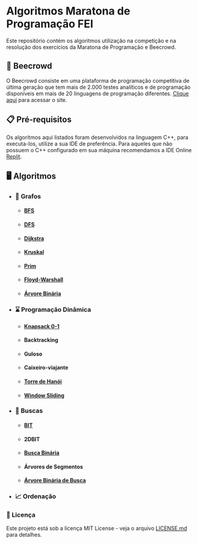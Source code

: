 # Algoritmos Maratona de Programação FEI

Este repositório contém os algoritmos utilização na competição e na resolução dos exercícios da Maratona de Programação e Beecrowd.

## 🐝 Beecrowd

O Beecrowd consiste em uma plataforma de programação competitiva de última geração que tem mais de 2.000 testes analíticos e de programação disponíveis em mais de 20 linguagens de programação diferentes. [Clique aqui](https://www.beecrowd.com.br/judge/pt/login) para acessar o site.

## 📋 Pré-requisitos
Os algoritmos aqui listados foram desenvolvidos na linguagem C++, para executa-los, utilize a sua IDE de preferência. Para aqueles que não possuem o C++ configurado em sua máquina recomendamos a IDE Online [Replit](https://replit.com/).

## 🖥️ Algoritmos


- ### 🌳 Grafos

    - #### [BFS](https://github.com/MaratonaFEI/Algoritmos/tree/main/BFS)

    - #### [DFS](https://github.com/MaratonaFEI/Algoritmos/tree/main/DFS)

    - #### [Dijkstra](https://github.com/MaratonaFEI/Algoritmos/tree/main/Dijkstra)

    - #### [Kruskal](https://github.com/MaratonaFEI/Algoritmos/tree/main/Kruskal)

    - #### [Prim](https://github.com/MaratonaFEI/Algoritmos/tree/main/Prim)

    - #### [Floyd-Warshall](https://github.com/MaratonaFEI/Algoritmos/tree/main/Floyd-Warshall)

    - #### [Árvore Binária](https://github.com/MaratonaFEI/Algoritmos/tree/main/Arvore%20Binaria)


- ### ⌛ Programação Dinâmica

    - #### [Knapsack 0-1](https://github.com/MaratonaFEI/Algoritmos/tree/main/Knapsack%200-1)
  
    - #### Backtracking

    - #### Guloso

    - #### Caixeiro-viajante

    - #### [Torre de Hanói](https://github.com/MaratonaFEI/Algoritmos/tree/main/Torre%20de%20Han%C3%B3i)
    
    - #### [Window Sliding](https://github.com/MaratonaFEI/Algoritmos/blob/main/WindowSliding)


- ### 🔎 Buscas

    - #### [BIT](https://github.com/MaratonaFEI/Algoritmos/tree/main/BIT)

    - #### 2DBIT

    - #### [Busca Binária](https://github.com/MaratonaFEI/Algoritmos/tree/main/Busca%20Bin%C3%A1ria)

    - #### Árvores de Segmentos

    - #### [Árvore Binária de Busca](https://github.com/MaratonaFEI/Algoritmos/tree/main/Arvore%20Binaria)
    

- ### 📈 Ordenação 

### 📄 Licença

Este projeto está sob a licença MIT License - veja o arquivo [LICENSE.md](https://github.com/MaratonaFEI/Algoritmos/blob/main/LICENSE) para detalhes.
